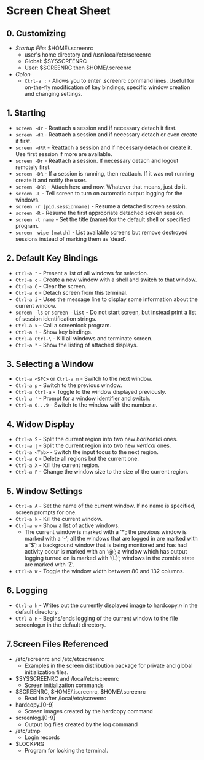 # Screen Cheat Sheet

## 0. Customizing
+ *Startup File*: $HOME/.screenrc
	- user's home directory and /usr/local/etc/screenrc
	- Global: $SYSSCREENRC
	- User: $SCREENRC then $HOME/.screenrc
+ *Colon*
	- `Ctrl-a :`  - Allows you to enter .screenrc command lines. Useful for on-the-fly modification of key bindings, specific window creation and changing settings.

## 1. Starting 
+ `screen -dr`						- Reattach a session and if necessary detach it first. 
+ `screen -dR`						- Reattach a session and if necessary detach or even create it first. 
+ `screen -dRR`						- Reattach a session and if necessary detach or create it. Use first session if more are available. 
+ `screen -Dr`						- Reattach a session. If necessary detach and logout remotely first. 
+ `screen -DR`						- If a session is running, then reattach. If it was not running create it and notify the user. 
+ `screen -DRR` 					- Attach here and now. Whatever that means, just do it.
+ `screen -L`						- Tell screen to turn on automatic output logging for the windows.
+ `screen -r [pid.sessionname]`		- Resume a detached screen session.
+ `screen -R`						- Resume the first appropriate detached screen session.
+ `screen -t name`					- Set the title (name) for the default shell or specified program.
+ `screen -wipe [match]`			- List available screens but remove destroyed sessions instead of marking them as ‘dead’.

## 2. Default Key Bindings
+ `Ctrl-a "`										- Present a list of all windows for selection.
+ `Ctrl-a c`										- Create a new window with a shell and switch to that window.
+ `Ctrl-a C`										- Clear the screen.
+ `Ctrl-a d`										- Detach screen from this terminal.
+ `Ctrl-a i`										- Uses the message line to display some information about the current window.
+ `screen -ls` or `screen -list`					- Do not start screen, but instead print a list of session identification strings.
+ `Ctrl-a x`										- Call a screenlock program.
+ `Ctrl-a ?`										- Show key bindings.
+ `Ctrl-a Ctrl-\`									- Kill all windows and terminate screen.
+ `Ctrl-a *`										- Show the listing of attached displays.


## 3. Selecting a Window
+ `Ctrl-a <SPC>` or `Ctrl-a n`					 	- Switch to the next window.
+ `Ctrl-a p`					 					- Switch to the previous window.
+ `Ctrl-a Ctrl-a`									- Toggle to the window displayed previously.
+ `Ctrl-a '`										- Prompt for a window identifier and switch.
+ `Ctrl-a 0...9`									- Switch to the window with the number *n*.

## 4. Widow Display
+ `Ctrl-a S`						- Split the current region into two new *horizontal* ones.
+ `Ctrl-a |`						- Split the current region into two new *vertical* ones.
+ `Ctrl-a <Tab>`					- Switch the input focus to the next region.
+ `Ctrl-a Q`						- Delete all regions but the current one.
+ `Ctrl-a X`						- Kill the current region.
+ `Ctrl-a F`						- Change the window size to the size of the current region.

## 5. Window Settings
+ `Ctrl-a A`						- Set the name of the current window. If no name is specified, screen prompts for one.
+ `Ctrl-a k`						- Kill the current window.
+ `Ctrl-a w`						- Show a list of active windows.
	- The current window is marked with a ‘*’; the previous window is marked with a ‘-’; all the windows that are logged in are marked with a ‘$’; a background window that is being monitored and has had activity occur is marked with an ‘@’; a window which has output logging turned on is marked with ‘(L)’; windows in the zombie state are marked with ‘Z’.
+ `Ctrl-a W`						- Toggle the window width between 80 and 132 columns.

## 6. Logging
+ `Ctrl-a h`						- Writes out the currently displayed image to hardcopy.*n* in the default directory.
+ `Ctrl-a H`						- Begins/ends logging of the current window to the file screenlog.n in the default directory.

## 7.Screen Files Referenced
+ /etc/screenrc and /etc/etcscreenrc 
	- Examples in the screen distribution package for private and global initialization files. 
+ $SYSSCREENRC and /local/etc/screenrc
	- Screen initialization commands 
+ $SCREENRC, $HOME/.iscreenrc, $HOME/.screenrc
	- Read in after /local/etc/screenrc 
+ hardcopy.[0-9]
	- Screen images created by the hardcopy command 
+ screenlog.[0-9]
	- Output log files created by the log command 
+ /etc/utmp
	- Login records 
+ $LOCKPRG
	- Program for locking the terminal.
